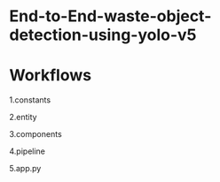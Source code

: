 # End-to-End-waste-object-detection-using-yolo-v5

# Workflows
1.constants

2.entity

3.components

4.pipeline

5.app.py


